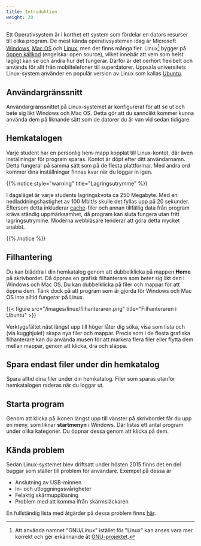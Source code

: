 ```yaml
---
title: Introduktion
weight: 20
---
```


Ett Operativsystem är i korthet ett system som fördelar en dators resurser till
olika program. De mest kända operativsystemen idag är Microsoft
[Windows](https://www.microsoft.com/en-us/windows/), [Mac
OS](http://www.apple.com/osx/) och [Linux](https://www.kernel.org/), men det
finns många fler. Linux[^GNU/Linux] bygger på [öppen källkod][open-source]
(engelska: open source), vilket innebär att vem som helst lagligt kan se och
ändra hur det fungerar. Därför är det oerhört flexibelt och används för allt
från mobiltelefoner till superdatorer. Uppsala universitets Linux-system
använder en populär version av Linux som kallas [Ubuntu][ubuntu].

[wp-windows]: https://sv.wikipedia.org/wiki/Microsoft_Windows
[wp-linux]: https://sv.wikipedia.org/wiki/Linux
[wp-macos]: https://sv.wikipedia.org/wiki/Mac_OS
[open-source]: https://sv.wikipedia.org/wiki/%C3%96ppen_k%C3%A4llkod
[ubuntu]: https://sv.wikipedia.org/wiki/Ubuntu

## Användargränssnitt

Användargränssnittet på Linux-systemet är konfigurerat för att se ut och bete
sig likt Windows och Mac OS. Detta gör att du sannolikt kommer kunna använda dem
på liknande sätt som de datorer du är van vid sedan tidigare.


[computer-labs]: http://www.it.uu.se/datordrift/maskinpark/labbsalar

##  Hemkatalogen

Varje student har en personlig hem-mapp kopplat till Linux-kontot, där även
inställningar för program sparas. Kontot är döpt efter ditt användarnamn. Detta
fungerar på samma sätt som på de flesta plattformar. Med andra ord kommer dina
inställningar finnas kvar när du loggar in igen.

{{% notice style="warning" title="Lagringsutrymme" %}}

I dagsläget är varje students lagringskvota ca 250 Megabyte. Med en
nedladdningshastighet av 100 Mbit/s skulle det fyllas upp på 20 sekunder.
Eftersom detta inkluderar
[cache](http://askubuntu.com/questions/102046/is-it-okay-to-delete-cache)-filer
och annan tillfällig data från program krävs ständig uppmärksamhet, då program
kan sluta fungera utan fritt lagringsutrymme. Moderna webbläsare tenderar att
göra detta mycket snabbt.

{{% /notice %}}


## Filhantering

Du kan bläddra i din hemkatalog genom att dubbelklicka på mappen **Home** på
skrivbordet. Då öppnas en grafisk filhanterare som beter sig likt den i Windows
och Mac OS. Du kan dubbelklicka på filer och mappar för att öppna dem. Tänk dock
på att program som är gjorda för Windows och Mac OS inte alltid fungerar på
Linux.

{{< figure src="/images/linux/filhanteraren.png" title="Filhanteraren i Ubuntu" >}}

Verktygsfältet näst längst upp till höger låter dig söka, visa som lista och
(via kugghjulet) skapa nya filer och mappar. Precis som i de flesta grafiska
filhanterare kan du använda musen för att markera flera filer eller flytta dem
mellan mappar, genom att klicka, dra och släppa.

## Spara endast filer under din hemkatalog

Spara alltid dina filer under din hemkatalog. Filer som sparas utanför
hemkatalogen raderas när du loggar ut.


## Starta program

Genom att klicka på ikonen längst upp till vänster på skrivbordet får du upp en meny, som
liknar **startmenyn** i Windows. Där listas ett antal program under olika
kategorier. Du öppnar dessa genom att klicka på dem.

## Kända problem

Sedan Linux-systemet blev driftsatt under hösten 2015 finns det en del buggar
som ställer till problem för användare. Exempel på dessa är

+ Anslutning av USB-minnen
+ In- och utloggningssvårigheter
+ Felaktig skärmupplösning
+ Problem med att komma ifrån skärmsläckaren

En fullständig lista med åtgärder på dessa problem finns
[här](http://www.it.uu.se/datordrift/faq/thinlinc%20#TipsAndProblems).



[^GNU/Linux]: Att använda namnet "GNU/Linux" istället för "Linux" kan anses vara mer korrekt och ger erkännande åt [GNU-projektet](https://www.gnu.org/gnu/thegnuproject.en.html).
